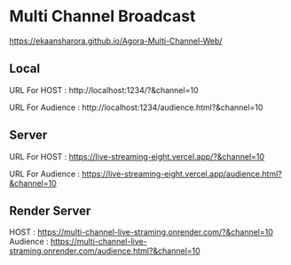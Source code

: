 # Multi Channel Broadcast

https://ekaansharora.github.io/Agora-Multi-Channel-Web/


## Local 
URL For HOST : http://localhost:1234/?&channel=10

URL For Audience : http://localhost:1234/audience.html?&channel=10





## Server
URL For HOST : https://live-streaming-eight.vercel.app/?&channel=10

URL For Audience : https://live-streaming-eight.vercel.app/audience.html?&channel=10



## Render Server 
HOST : https://multi-channel-live-straming.onrender.com/?&channel=10
Audience : https://multi-channel-live-straming.onrender.com/audience.html?&channel=10
